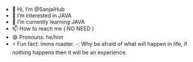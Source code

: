 - 👋 Hi, I’m @SanjaiHub
- 👀 I’m interested in JAVA
- 🌱 I’m currently learning JAVA
- 📫 How to reach me ( NO NEED )
- 😄 Pronouns: he/him
- ⚡ Fun fact: imma roaster.
-: Why be afraid of what will happen in life, if nothing happens then it will be an experience.

<!---
SanjaiHub/SanjaiHub is a ✨ special ✨ repository because its `README.md` (this file) appears on your GitHub profile.
You can click the Preview link to take a look at your changes.
--->
